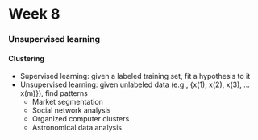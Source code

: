 # Week 8

### Unsupervised learning
#### Clustering
- Supervised learning: given a labeled training set, fit a hypothesis to it
- Unsupervised learning: given unlabeled data (e.g., {x(1), x(2), x(3), ... x(m)}), find patterns
	- Market segmentation
	- Social network analysis
	- Organized computer clusters
	- Astronomical data analysis
